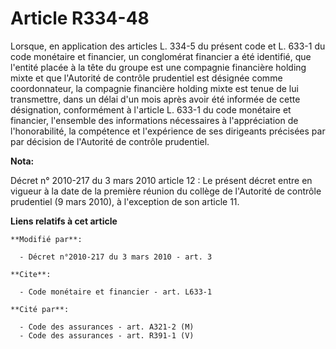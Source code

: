 # Article R334-48

Lorsque, en application des articles L. 334-5 du présent code et L. 633-1 du code monétaire et financier, un conglomérat
financier a été identifié, que l'entité placée à la tête du groupe est une compagnie financière holding mixte et que
l'Autorité de contrôle prudentiel est désignée comme coordonnateur, la compagnie financière holding mixte est tenue de lui
transmettre, dans un délai d'un mois après avoir été informée de cette désignation, conformément à l'article L. 633-1 du code
monétaire et financier, l'ensemble des informations nécessaires à l'appréciation de l'honorabilité, la compétence et
l'expérience de ses dirigeants précisées par par décision de l'Autorité de contrôle prudentiel.

**Nota:**

Décret n° 2010-217 du 3 mars 2010 article 12 : Le présent décret entre en vigueur à la date de la première réunion du collège
de l'Autorité de contrôle prudentiel (9 mars 2010), à l'exception de son article 11.

**Liens relatifs à cet article**

	**Modifié par**:

	  - Décret n°2010-217 du 3 mars 2010 - art. 3

	**Cite**:

	  - Code monétaire et financier - art. L633-1

	**Cité par**:

	  - Code des assurances - art. A321-2 (M)
	  - Code des assurances - art. R391-1 (V)
